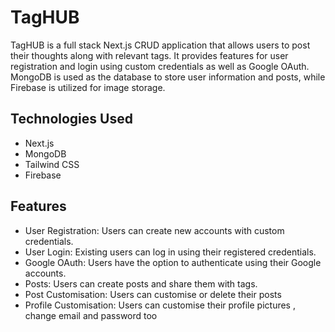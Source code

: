 # TagHUB

TagHUB is a full stack Next.js CRUD application that allows users to post their thoughts along with relevant tags. It provides features for user registration and login using custom credentials as well as Google OAuth. MongoDB is used as the database to store user information and posts, while Firebase is utilized for image storage.

## Technologies Used

- Next.js
- MongoDB
- Tailwind CSS
- Firebase

## Features

- User Registration: Users can create new accounts with custom credentials.
- User Login: Existing users can log in using their registered credentials.
- Google OAuth: Users have the option to authenticate using their Google accounts.
- Posts: Users can create posts and share them with tags.
- Post Customisation: Users can customise or delete their posts
- Profile Customisation: Users can customise their profile pictures , change email and password too